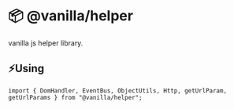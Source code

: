 # 📦 @vanilla/helper

vanilla js helper library.


## ⚡Using 

```
import { DomHandler, EventBus, ObjectUtils, Http, getUrlParam, getUrlParams } from "@vanilla/helper";
```
